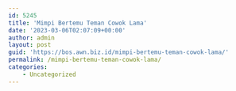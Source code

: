 ```yaml
---
id: 5245
title: 'Mimpi Bertemu Teman Cowok Lama'
date: '2023-03-06T02:07:09+00:00'
author: admin
layout: post
guid: 'https://bos.awn.biz.id/mimpi-bertemu-teman-cowok-lama/'
permalink: /mimpi-bertemu-teman-cowok-lama/
categories:
    - Uncategorized
---
```


